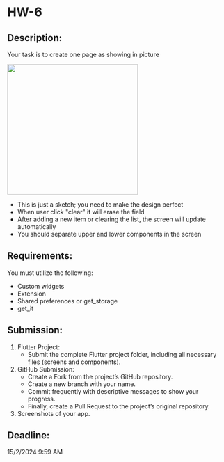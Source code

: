 # HW-6

## Description:
Your task is to create one page as showing in picture  

<img src="https://github.com/FlutterBootCamps/HW-6/assets/94991478/8a1bc6dd-c1c2-4e1e-89fc-945ef9d94ecb" width=300/>  


-	This is just a sketch; you need to make the design perfect   
-	When user click "clear" it will erase the field   
-	After adding a new item or clearing the list, the screen will update automatically  
-	You should separate upper and lower components in the screen      

## Requirements:
You must utilize the following:  
- Custom widgets 
- Extension
- Shared preferences or get_storage
- get_it


## Submission:
1. Flutter Project:
    - Submit the complete Flutter project folder, including all necessary files (screens and components).
2. GitHub Submission:
   - Create a Fork from the project’s GitHub repository.
   - Create a new branch with your name.
   - Commit frequently with descriptive messages to show your progress.
   - Finally, create a Pull Request to the project’s original repository.
3. Screenshots of your app.

## Deadline: 
15/2/2024  9:59 AM
 

